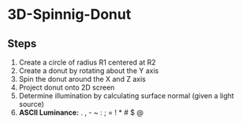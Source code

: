 # 3D-Spinnig-Donut

## Steps 

1. Create a circle of radius R1 centered at R2
2. Create a donut by rotating about the Y axis
3. Spin the donut around the X and Z axis
4. Project donut onto 2D screen 
5. Determine illumination by calculating surface normal (given a light source)
6. <b>ASCII Luminance:</b> . , - ~ : ; = ! * # $ @